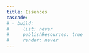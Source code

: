 ```yaml
---
title: Essences
cascade:
# - build:
#     list: never
#     publishResources: true
#     render: never
---
```

